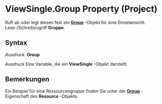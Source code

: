 
# ViewSingle.Group Property (Project)

Ruft ab oder legt diesen fest ein  **[Group](e3756818-f051-1ae4-5402-0398e568ebfc.md)** -Objekt für eine Einzelansicht. Lese-/Schreibzugriff **Gruppe**.


## Syntax

 _Ausdruck_. **Group**

 _Ausdruck_ Eine Variable, die ein **ViewSingle** -Objekt darstellt.


## Bemerkungen

Ein Beispiel für eine Ressourcengruppe finden Sie unter der  **[Group](9f5f5bd6-c104-629c-feab-455fbeaf27eb.md)** -Eigenschaft des **Resource** -Objekts.

